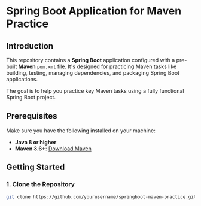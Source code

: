 # Spring Boot Application for Maven Practice

## Introduction

This repository contains a **Spring Boot** application configured with a pre-built **Maven** `pom.xml` file. It's designed for practicing Maven tasks like building, testing, managing dependencies, and packaging Spring Boot applications.

The goal is to help you practice key Maven tasks using a fully functional Spring Boot project.

## Prerequisites

Make sure you have the following installed on your machine:
- **Java 8 or higher**
- **Maven 3.6+**: [Download Maven](https://maven.apache.org/download.cgi)

## Getting Started

### 1. Clone the Repository

```bash
git clone https://github.com/yourusername/springboot-maven-practice.git

```

